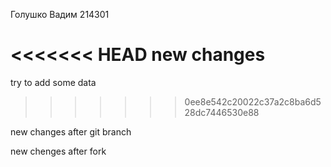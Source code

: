 Голушко Вадим
214301

<<<<<<< HEAD
new changes
=======
try to add some data
>>>>>>> 0ee8e542c20022c37a2c8ba6d528dc7446530e88

new changes after git branch

new chenges after fork
